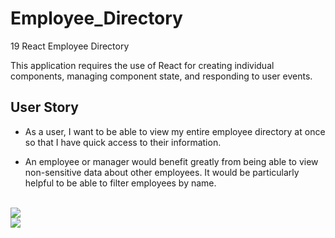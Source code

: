 # Employee_Directory
19 React Employee Directory

This application requires the use of React for creating individual components, managing component state, and responding to user events.


## User Story

* As a user, I want to be able to view my entire employee directory at once so that I have quick access to their information.

* An employee or manager would benefit greatly from being able to view non-sensitive data about other employees. It would be particularly helpful to be able to filter  employees by name.

<br>
  <img src="assets/directory1.jpg">
  <br>
  <img src="/assets/directory2.jpg">
  
